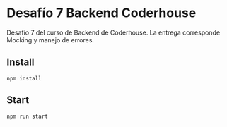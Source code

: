 # Desafío 7 Backend Coderhouse
Desafío 7 del curso de Backend de Coderhouse. La entrega corresponde Mocking y manejo de errores.

## Install
`npm install`

## Start
`npm run start`

